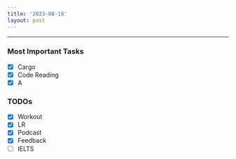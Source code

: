```yaml
---
title: '2023-08-18'
layout: post
---
```


---

### Most Important Tasks

- [x] Cargo
- [x] Code Reading
- [x] A

### TODOs

- [x] Workout
- [x] LR
- [x] Podcast
- [x] Feedback
- [ ] IELTS
